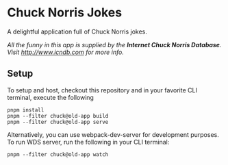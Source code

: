 # Chuck Norris Jokes
A delightful application full of Chuck Norris jokes.

*All the funny in this app is supplied by the **Internet Chuck Norris Database**. Visit http://www.icndb.com for more info.*

## Setup
To setup and host, checkout this repository and in your favorite CLI terminal, execute the following
```
pnpm install
pnpm --filter chuck@old-app build
pnpm --filter chuck@old-app serve
```
Alternatively, you can use webpack-dev-server for development purposes. To run WDS server, run the following in your CLI terminal:
```
pnpm --filter chuck@old-app watch
```
